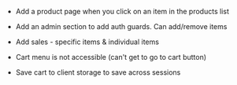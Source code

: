 - Add a product page when you click on an item in the products list

- Add an admin section to add auth guards. Can add/remove items

- Add sales - specific items & individual items

- Cart menu is not accessible (can't get to go to cart button)

- Save cart to client storage to save across sessions